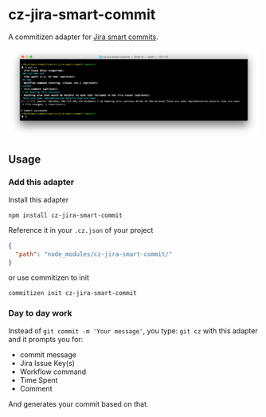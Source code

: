 # cz-jira-smart-commit

A commitizen adapter for [Jira smart commits](https://confluence.atlassian.com/display/FISHEYE/Using+smart+commits).

![Screenshot](other/screenshot.png)

## Usage

### Add this adapter

Install this adapter

```
npm install cz-jira-smart-commit
```

Reference it in your `.cz.json` of your project

```json
{
  "path": "node_modules/cz-jira-smart-commit/"
}
```

or use commitizen to init
```
commitizen init cz-jira-smart-commit
```


### Day to day work

Instead of `git commit -m 'Your message'`, you type: `git cz` with this adapter and it prompts you for:

- commit message
- Jira Issue Key(s)
- Workflow command
- Time Spent
- Comment

And generates your commit based on that.

